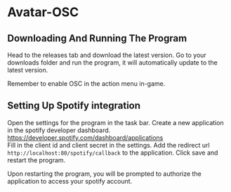 # Avatar-OSC

## Downloading And Running The Program

Head to the releases tab and download the latest version.
Go to your downloads folder and run the program, it will automatically update to the latest version.

Remember to enable OSC in the action menu in-game.

## Setting Up Spotify integration

Open the settings for the program in the task bar.
Create a new application in the spotify developer dashboard. <https://developer.spotify.com/dashboard/applications>  
Fill in the client id and client secret in the settings.
Add the redirect url `http://localhost:80/spotify/callback` to the application.
Click save and restart the program.

Upon restarting the program, you will be prompted to authorize the application to access your spotify account.
